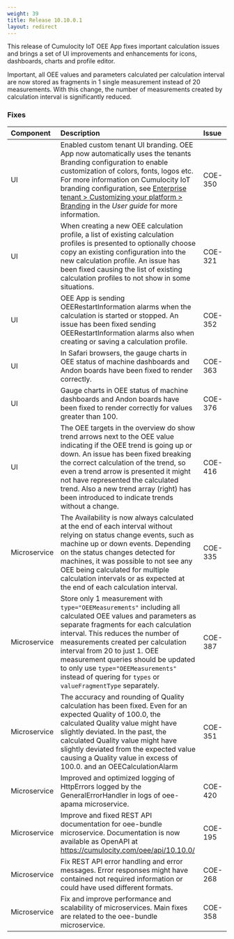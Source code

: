 ```yaml
---
weight: 39
title: Release 10.10.0.1
layout: redirect
---
```


This release of Cumulocity IoT OEE App fixes important calculation issues and brings a set of UI improvements and enhancements for icons, dashboards, charts and profile editor.

Important, all OEE values and parameters calculated per calculation interval are now stored as fragments in 1 single measurement instead of 20 measurements. With this change, the number of measurements created by calculation interval is significantly reduced.
### Fixes

<table>
<colgroup>
    <col style="width: 15%;">
    <col style="width: 70%;">
    <col style="width: 15%;">
</colgroup>
<thead>
<tr>
<th style="text-align:left">Component</th>
<th style="text-align:left">Description</th>
<th style="text-align:left">Issue</th>
</tr>
</thead>
<tbody>

<tr>
<td style="text-align:left">UI</td>
<td style="text-align:left">Enabled custom tenant UI branding. OEE App now automatically uses the tenants Branding configuration to enable customization of colors, fonts, logos etc. For more information on Cumulocity IoT branding configuration, see
<a href="/users-guide/enterprise-tenant/#branding">Enterprise tenant > Customizing your platform > Branding</a> in the <i>User guide </i> for more information.
 </td>
<td style="text-align:left">COE-350</td>
</tr>
<tr>
<td style="text-align:left">UI</td>
<td style="text-align:left">When creating a new OEE calculation profile, a list of existing calculation profiles is presented to optionally choose copy an existing configuration into the new calculation profile. An issue has been fixed causing the list of existing calculation profiles to not show in some situations.</td>
<td style="text-align:left">COE-321</td>
</tr>
<tr>
<td style="text-align:left">UI</td>
<td style="text-align:left">OEE App is sending OEERestartInformation alarms when the calculation is started or stopped. An issue has been fixed sending OEERestartInformation alarms also when creating or saving a calculation profile.</td>
<td style="text-align:left">COE-352</td>
</tr>
<tr>
<td style="text-align:left">UI</td>
<td style="text-align:left">In Safari browsers, the gauge charts in OEE status of machine dashboards and Andon boards have been fixed to render correctly.</td>
<td style="text-align:left">COE-363</td>
</tr>
<tr>
<td style="text-align:left">UI</td>
<td style="text-align:left">Gauge charts in OEE status of machine dashboards and Andon boards have been fixed to render correctly for values greater than 100.</td>
<td style="text-align:left">COE-376</td>
</tr>
<tr>
<td style="text-align:left">UI</td>
<td style="text-align:left">The OEE targets in the overview do show trend arrows next to the OEE value indicating if the OEE trend is going up or down. An issue has been fixed breaking the correct calculation of the trend, so even a trend arrow is presented it might not have represented the calculated trend. Also a new trend array (right) has been introduced to indicate trends without a change.</td>
<td style="text-align:left">COE-416</td>
</tr>
<tr>
<td style="text-align:left">Microservice</td>
<td style="text-align:left">The Availability is now always calculated at the end of each interval without relying on status change events, such as machine up or down events. Depending on the status changes detected for machines, it was possible to not see any OEE being calculated for multiple calculation intervals or as expected at the end of each calculation interval.</td>
<td style="text-align:left">COE-335</td>
</tr>
<tr>
<td style="text-align:left">Microservice</td>
<td style="text-align:left">Store only 1 measurement with <code>type="OEEMeasurements"</code> including all calculated OEE values and parameters as separate fragments for each calculation interval. This reduces the number of measurements created per calculation interval from 20 to just 1. OEE measurement queries should be updated to only use <code>type="OEEMeasurements"</code> instead of quering for <code>types</code> or <code>valueFragmentType</code> separately.
</td>
<td style="text-align:left">COE-387</td>
</tr>
<tr>
<td style="text-align:left">Microservice</td>
<td style="text-align:left">The accuracy and rounding of Quality calculation has been fixed. Even for an expected Quality of 100.0, the calculated Quality value might have slightly deviated. In the past, the calculated Quality value might have slightly deviated from the expected value causing a Quality value in excess of 100.0. and an OEECalculationAlarm
</td>
<td style="text-align:left">COE-351</td>
</tr>
<tr>
<td style="text-align:left">Microservice</td>
<td style="text-align:left">Improved and optimized logging of HttpErrors logged by the GeneralErrorHandler in logs of oee-apama microservice.</td>
<td style="text-align:left">COE-420</td>
</tr>
<tr>
<td style="text-align:left">Microservice</td>
<td style="text-align:left">Improve and fixed REST API documentation for oee-bundle microservice. Documentation is now available as OpenAPI at <a href="https://cumulocity.com/oee/api/10.10.0/">https://cumulocity.com/oee/api/10.10.0/</a></td>
<td style="text-align:left">COE-195</td>
</tr>
<tr>
<td style="text-align:left">Microservice</td>
<td style="text-align:left">Fix REST API error handling and error messages. Error responses might have contained not required information or could have used different formats.
</td>
<td style="text-align:left">COE-268</td>
</tr>
<tr>
<td style="text-align:left">Microservice</td>
<td style="text-align:left">Fix and improve performance and scalability of microservices. Main fixes are related to the oee-bundle microservice.</td>
<td style="text-align:left">COE-358</td>
</tr>
</tbody>
</table>
